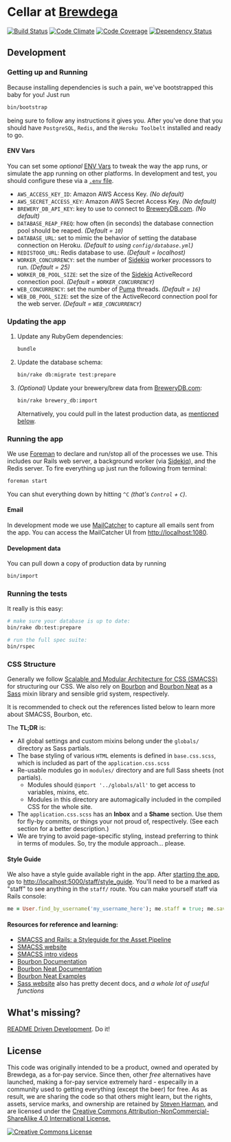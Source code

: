 # Cellar at [Brewdega](http://cellar.brewdega.com)

[![Build Status](https://img.shields.io/travis/stevenharman/cellar.svg)](https://travis-ci.org/stevenharman/cellar)
[![Code Climate](http://img.shields.io/codeclimate/github/stevenharman/cellar.svg)](https://codeclimate.com/github/stevenharman/cellar)
[![Code Coverage](http://img.shields.io/codeclimate/coverage/github/stevenharman/cellar.svg)](https://codeclimate.com/github/stevenharman/cellar)
[![Dependency Status](https://img.shields.io/gemnasium/stevenharman/cellar.svg)](https://gemnasium.com/stevenharman/cellar)

## Development

### Getting up and Running

Because installing dependencies is such a pain, we've bootstrapped this baby
for you! Just run

```bash
bin/bootstrap
```

being sure to follow any instructions it gives you. After you've done that you
should have `PostgreSQL`, `Redis`, and the `Heroku Toolbelt` installed and
ready to go.

#### ENV Vars

You can set some _optional_ [ENV Vars][env-vars] to tweak the way the app runs,
or simulate the app running on other platforms. In development and test, you
should configure these via a [`.env` file][dotenv].

  - `AWS_ACCESS_KEY_ID`: Amazon AWS Access Key. _(No default)_
  - `AWS_SECRET_ACCESS_KEY`: Amazon AWS Secret Access Key. _(No default)_
  - `BREWERY_DB_API_KEY`: key to use to connect to [BreweryDB.com][brewerydb].
    _(No default)_
  - `DATABASE_REAP_FREQ`: how often (in seconds) the database connection pool
    should be reaped. _(Default = `10`)_
  - `DATABASE_URL`: set to mimic the behavior of setting the database
    connection on Heroku. _(Default to using `config/database.yml`)_
  - `REDISTOGO_URL`: Redis database to use. _(Default = localhost)_
  - `WORKER_CONCURRENCY`: set the number of [Sidekiq][sidekiq] worker
    processors to run.  _(Default = 25)_
  - `WORKER_DB_POOL_SIZE`: set the size of the [Sidekiq][sidekiq] ActiveRecord
    connection pool. _(Default = `WORKER_CONCURRENCY`)_
  - `WEB_CONCURRENCY`: set the number of [Puma][puma] threads. _(Default =
    `16`)_
  - `WEB_DB_POOL_SIZE`: set the size of the ActiveRecord connection pool for
    the web server. _(Default = `WEB_CONCURRENCY`)_

### Updating the app

  1.  Update any RubyGem dependencies:

      ```bash
      bundle
      ```
  1.  Update the database schema:

      ```bash
      bin/rake db:migrate test:prepare
      ```
  1.  _(Optional)_ Update your brewery/brew data from
      [BreweryDB.com][brewerydb]:

      ``` bash
      bin/rake brewery_db:import
      ```

      Alternatively, you could pull in the latest production data, as
      [mentioned below](#development-data).

### Running the app

We use [Foreman][foreman] to declare and run/stop all of the processes we use.
This includes our Rails web server, a background worker (via
[Sidekiq][sidekiq]), and the Redis server. To fire everything up just run the
following from terminal:

```bash
foreman start
```

You can shut everything down by hitting `^C` _(that's `Control` + `C`)_.

#### Email

In development mode we use [MailCatcher][mailcatcher] to capture all emails
sent from the app. You can access the MailCatcher UI from
<http://localhost:1080>.

#### Development data

You can pull down a copy of production data by running

```bash
bin/import
```

### Running the tests

It really is this easy:

```bash
# make sure your database is up to date:
bin/rake db:test:prepare

# run the full spec suite:
bin/rspec
```

### CSS Structure

Generally we follow [Scalable and Modular Architecture for CSS
(SMACSS)][smacss] for structuring our CSS. We also rely on [Bourbon][bourbon]
and [Bourbon Neat][bourbon-neat] as a [Sass][sass] mixin library and sensible
grid system, respectively.

It is recommended to check out the references listed below to learn more about
SMACSS, Bourbon, etc.

The **TL;DR** is:

  * All global settings and custom mixins belong under the
    `globals/` directory as Sass partials.
  * The base styling of various `HTML` elements is defined in `base.css.scss`,
    which is included as part of the `application.css.scss`
  * Re-usable modules go in `modules/` directory and are full Sass sheets (not
    partials).
    * Modules should `@import '../globals/all'` to get access to variables,
      mixins, etc.
    * Modules in this directory are automagically included in the compiled CSS
      for the whole site.
  * The `application.css.scss` has an **Inbox** and a **Shame** section. Use
    them for fly-by commits, or things your not proud of, respectively. (See
    each section for a better description.)
  * We are trying to avoid page-specific styling, instead preferring to think
    in terms of modules. So, try the module approach... please.

#### Style Guide

We also have a style guide available right in the app. After [starting the
app](#running-the-app), go to
[http://localhost:5000/staff/style_guide](http://localhost:5000/staff/style_guide).
You'll need to be a marked as "staff" to see anything in the `staff/` route.
You can make yourself staff via Rails console:

```ruby
me = User.find_by_username('my_username_here'); me.staff = true; me.save!
```

#### Resources for reference and learning:

  * [SMACSS and Rails: a Styleguide for the Asset Pipeline](http://blog.55minutes.com/2013/01/smacss-and-rails/)
  * [SMACSS website][smacss]
  * [SMACSS intro videos](http://tv.adobe.com/search/?q=smacss)
  * [Bourbon Documentation](http://bourbon.io/docs/)
  * [Bourbon Neat Documentation](http://neat.bourbon.io/docs/)
  * [Bourbon Neat Examples](http://neat.bourbon.io/examples/)
  * [Sass website][sass] also has pretty decent docs, and _a whole lot of useful functions_

## What's missing?

[README Driven Development][rdd]. Do it!

## License

This code was originally intended to be a product, owned and operated by
Brewdega, as a for-pay service. Since then, other *free* alternatives have
launched, making a for-pay service extremely hard - especailly in a community
used to getting everything (except the beer) for free. As as result, we are
sharing the code so that others might learn, but the rights, assets, service marks,
and ownership are retained by [Steven Harman][stevenharman], and are licensed
under the <a rel="license"
href="http://creativecommons.org/licenses/by-nc-sa/4.0/">Creative Commons
Attribution-NonCommercial-ShareAlike 4.0 International License.</a>

<a rel="license" href="http://creativecommons.org/licenses/by-nc-sa/4.0/"><img
alt="Creative Commons License" style="border-width:0"
src="http://i.creativecommons.org/l/by-nc-sa/4.0/88x31.png" /></a>

[bourbon-neat]: http://neat.bourbon.io/ "A lightweight semantic grid framework for Sass and Bourbon"
[bourbon]: http://bourbon.io/ "A simple and lightweight mixin library for Sass"
[brewerydb]: http://brewerydb.com/ "BreweryDB is your database of breweries, beers, beer events and guilds!"
[dotenv]: https://github.com/bkeepers/dotenv "Loads environment variables from `.env`"
[env-vars]: https://devcenter.heroku.com/articles/config-vars "Configuration and Config Vars"
[foreman]: https://devcenter.heroku.com/articles/procfile/
[mailcatcher]: http://mailcatcher.me/ "Catches mail and serves it through a dream."
[puma]: http://puma.io/ "A modern, concurrent web server for Ruby"
[rdd]: http://tom.preston-werner.com/2010/08/23/readme-driven-development.html
[sass]: http://sass-lang.com/ "Syntactically Awesome Style Sheets"
[sidekiq]: https://github.com/mperham/sidekiq
[smacss]: http://smacss.com/ "Scalable and Modular Architecture for CSS"
[stevenharman]: http://stevenharman.net "Steven Harman: Maker & Breaker of Things"
[texticle]: https://tenderlove.github.com/texticle/
